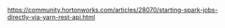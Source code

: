 
https://community.hortonworks.com/articles/28070/starting-spark-jobs-directly-via-yarn-rest-api.html

